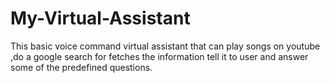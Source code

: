 # My-Virtual-Assistant
This basic voice command virtual assistant that can play songs on youtube ,do a google search for fetches the information tell it  to user and answer some of the predefined questions.
